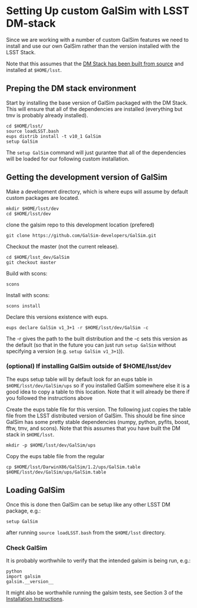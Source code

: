 # Setting Up custom GalSim with LSST DM-stack

Since we are working with a number of custom GalSim features we need to install and use our own GalSim rather than the version installed with the LSST Stack.

Note that this assumes that the [DM Stack has been built from source](https://confluence.lsstcorp.org/display/LSWUG/Building+the+LSST+Stack+from+Source) and installed at `$HOME/lsst`.

## Preping the DM stack environment

Start by installing the base version of GalSim packaged with the DM Stack. This will ensure that all of the dependencies are installed (everything but tmv is probably already installed).

```
cd $HOME/lsst/
source loadLSST.bash
eups distrib install -t v10_1 GalSim
setup GalSim
```

The `setup GalSim` command will just gurantee that all of the dependencies will be loaded for our following custom installation.

## Getting the development version of GalSim

Make a development directory, which is where eups will assume by default custom packages are located.

```
mkdir $HOME/lsst/dev
cd $HOME/lsst/dev
```

clone the galsim repo to this development location (prefered)

```
git clone https://github.com/GalSim-developers/GalSim.git
``` 

Checkout the master (not the current release).

```
cd $HOME/lsst_dev/GalSim
git checkout master
```

Build with scons: 

```
scons
```

Install with scons:

```
scons install
```

Declare this versions existence with eups.

```
eups declare GalSim v1_3+1 -r $HOME/lsst/dev/GalSim -c
```

The -r gives the path to the built distribution and the -c sets this version as the default (so that in the future you can just run `setup GalSim` without specifying a version (e.g. `setup GalSim v1_3+1`)).

### (optional) If installing GalSim outside of $HOME/lsst/dev

The eups setup table will by default look for an eups table in `$HOME/lsst/dev/GalSim/ups` so if you installed GalSim somewhere else it is a good idea to copy a table to this location. Note that it will already be there if you followed the instructions above

Create the eups table file for this version. The following just copies the table file from the LSST distributed version of GalSim. This should be fine since GalSim has some pretty stable dependencies (numpy, python, pyfits, boost, fftw, tmv, and scons). Note that this assumes that you have built the DM stack in `$HOME/lsst`.

```
mkdir -p $HOME/lsst/dev/GalSim/ups
```

Copy the eups table file from the regular 

```
cp $HOME/lsst/DarwinX86/GalSim/1.2/ups/GalSim.table $HOME/lsst/dev/GalSim/ups/GalSim.table
```

## Loading GalSim

Once this is done then GalSim can be setup like any other LSST DM package, e.g.:

```
setup GalSim
```

after running `source loadLSST.bash` from the `$HOME/lsst` directory.

### Check GalSim
It is probably worthwhile to verify that the intended galsim is being run, e.g.:

```
python
import galsim
galsim.__version__
```

It might also be worthwhile running the galsim tests, see Section 3 of the [Installation Instructions](https://github.com/GalSim-developers/GalSim/blob/releases/1.2/INSTALL.md).